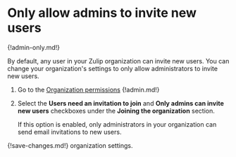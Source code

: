 # Only allow admins to invite new users

{!admin-only.md!}

By default, any user in your Zulip organization can invite new users. You
can change your organization's settings to only allow administrators to
invite new users.

1. Go to the [Organization permissions](/#organization/organization-permissions)
{!admin.md!}

2. Select the **Users need an invitation to join** and **Only admins can invite new users**
checkboxes under the **Joining the organization** section.

    If this option is enabled, only administrators in your organization can send
    email invitations to new users.

{!save-changes.md!} organization settings.
